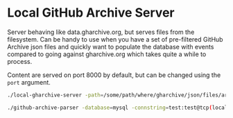 # Local GitHub Archive Server

Server behaving like data.gharchive.org, but serves files from the filesystem.
Can be handy to use when you have a set of pre-filtered GitHub Archive json
files and quickly want to populate the database with events compared to going
against gharchive.org which takes quite a while to process.

Content are served on port 8000 by default, but can be changed using the `port` argument.

```bash
./local-gharchive-server -path=/some/path/where/gharchive/json/files/are/stored

./github-archive-parser -database=mysql -connstring=test:test@tcp(localhost:3306)/github_stats -maxDuration=10h -orgNames=grafana -overrideAllFiles=false -archiveUrl=http://localhost:8000/%d-%02d-%02d-%d.json.gz

```